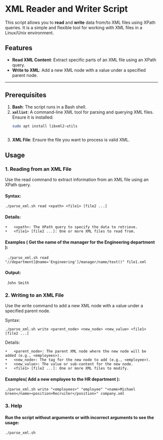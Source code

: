 # XML Reader and Writer Script

This script allows you to **read** and **write** data from/to XML files using XPath queries. It is a simple and flexible tool for working with XML files in a Linux/Unix environment.

## Features
- **Read XML Content**: Extract specific parts of an XML file using an XPath query.
- **Write to XML**: Add a new XML node with a value under a specified parent node.

---

## Prerequisites
1. **Bash**: The script runs in a Bash shell.
2. **`xmllint`**: A command-line XML tool for parsing and querying XML files. Ensure it is installed:
   ```bash
   sudo apt install libxml2-utils
  
3. **XML File**: Ensure the file you want to process is valid XML.


## Usage

### 1. Reading from an XML File

Use the read command to extract information from an XML file using an XPath query.

#### Syntax: 

	./parse_xml.sh read <xpath> <file1> [file2 ...]

#### Details:

	•	<xpath>: The XPath query to specify the data to retrieve.
	•	<file1> [file2 ...]: One or more XML files to read from.
 

#### Examples ( Get the name of the manager for the Engineering department ):
	  
     ./parse_xml.sh read "//department[@name='Engineering']/manager/name/text()" file1.xml
 

    
 #### Output: 
     John Smith

### 2. Writing to an XML File

Use the write command to add a new XML node with a value under a specified parent node.

Syntax: 

    ./parse_xml.sh write <parent_node> <new_node> <new_value> <file1> [file2 ...]

Details:

 	•	<parent_node>: The parent XML node where the new node will be added (e.g., <employees>).
	•	<new_node>: The tag for the new node to add (e.g., <employee>).
	•	<new_value>: The value or sub-content for the new node.
	•	<file1> [file2 ...]: One or more XML files to modify.

#### Examples( Add a new employee to the HR department ):
	./parse_xml.sh write "<employees>" "employee" "<name>Michael Green</name><position>Recruiter</position>" company.xml


### 3. Help

#### Run the script without arguments or with incorrect arguments to see the usage:
    ./parse_xml.sh
       
